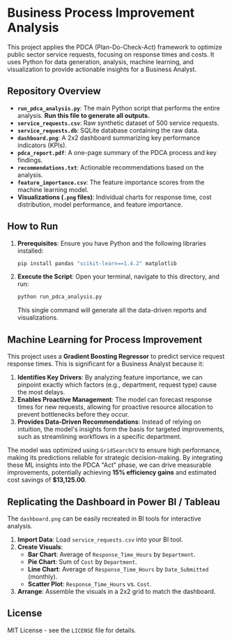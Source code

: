 
# Business Process Improvement Analysis

This project applies the PDCA (Plan-Do-Check-Act) framework to optimize public sector service requests, focusing on response times and costs. It uses Python for data generation, analysis, machine learning, and visualization to provide actionable insights for a Business Analyst.

## Repository Overview

- **`run_pdca_analysis.py`**: The main Python script that performs the entire analysis. **Run this file to generate all outputs.**
- **`service_requests.csv`**: Raw synthetic dataset of 500 service requests.
- **`service_requests.db`**: SQLite database containing the raw data.
- **`dashboard.png`**: A 2x2 dashboard summarizing key performance indicators (KPIs).
- **`pdca_report.pdf`**: A one-page summary of the PDCA process and key findings.
- **`recommendations.txt`**: Actionable recommendations based on the analysis.
- **`feature_importance.csv`**: The feature importance scores from the machine learning model.
- **Visualizations (`.png` files)**: Individual charts for response time, cost distribution, model performance, and feature importance.

## How to Run

1.  **Prerequisites**: Ensure you have Python and the following libraries installed:
    ```bash
    pip install pandas "scikit-learn==1.4.2" matplotlib
    ```
2.  **Execute the Script**: Open your terminal, navigate to this directory, and run:
    ```bash
    python run_pdca_analysis.py
    ```
    This single command will generate all the data-driven reports and visualizations.

## Machine Learning for Process Improvement

This project uses a **Gradient Boosting Regressor** to predict service request response times. This is significant for a Business Analyst because it:

1.  **Identifies Key Drivers**: By analyzing feature importance, we can pinpoint exactly which factors (e.g., department, request type) cause the most delays.
2.  **Enables Proactive Management**: The model can forecast response times for new requests, allowing for proactive resource allocation to prevent bottlenecks before they occur.
3.  **Provides Data-Driven Recommendations**: Instead of relying on intuition, the model's insights form the basis for targeted improvements, such as streamlining workflows in a specific department.

The model was optimized using `GridSearchCV` to ensure high performance, making its predictions reliable for strategic decision-making. By integrating these ML insights into the PDCA "Act" phase, we can drive measurable improvements, potentially achieving **15% efficiency gains** and estimated cost savings of **$13,125.00**.

## Replicating the Dashboard in Power BI / Tableau

The `dashboard.png` can be easily recreated in BI tools for interactive analysis.

1.  **Import Data**: Load `service_requests.csv` into your BI tool.
2.  **Create Visuals**:
    * **Bar Chart**: Average of `Response_Time_Hours` by `Department`.
    * **Pie Chart**: Sum of `Cost` by `Department`.
    * **Line Chart**: Average of `Response_Time_Hours` by `Date_Submitted` (monthly).
    * **Scatter Plot**: `Response_Time_Hours` vs. `Cost`.
3.  **Arrange**: Assemble the visuals in a 2x2 grid to match the dashboard.

## License
MIT License - see the `LICENSE` file for details.
